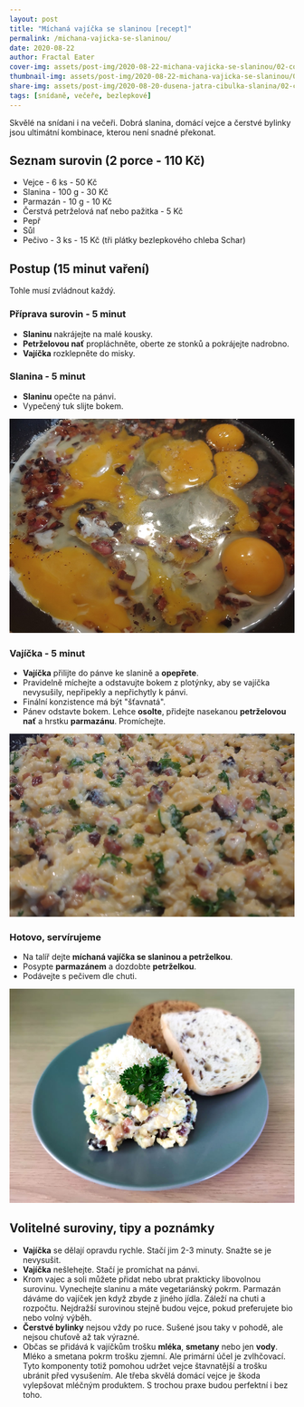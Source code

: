 ```yaml
---
layout: post
title: "Míchaná vajíčka se slaninou [recept]"
permalink: /michana-vajicka-se-slaninou/
date: 2020-08-22
author: Fractal Eater
cover-img: assets/post-img/2020-08-22-michana-vajicka-se-slaninou/02-cover-michana-vajicka-se-slaninou.jpg
thumbnail-img: assets/post-img/2020-08-22-michana-vajicka-se-slaninou/01-thumb-michana-vajicka-se-slaninou.jpg
share-img: assets/post-img/2020-08-20-dusena-jatra-cibulka-slanina/02-cover-michana-vajicka-se-slaninou.jpg
tags: [snídaně, večeře, bezlepkové]
---
```


Skvělé na snídani i na večeři. Dobrá slanina, domácí vejce a čerstvé bylinky jsou ultimátní kombinace, kterou není snadné překonat. 

## Seznam surovin (2 porce - 110 Kč)

* Vejce - 6 ks - 50 Kč
* Slanina - 100 g - 30 Kč
* Parmazán - 10 g - 10 Kč
* Čerstvá petrželová nať nebo pažitka - 5 Kč
* Pepř
* Sůl
* Pečivo - 3 ks - 15 Kč (tři plátky bezlepkového chleba Schar)

## Postup (15 minut vaření)

Tohle musí zvládnout každý.

### Příprava surovin - 5 minut

* **Slaninu** nakrájejte na malé kousky.
* **Petrželovou nať** propláchněte, oberte ze stonků a pokrájejte nadrobno.
* **Vajíčka** rozklepněte do misky.

### Slanina - 5 minut

* **Slaninu** opečte na pánvi.
* Vypečený tuk slijte bokem.

![Vejce na pánvi](../assets/post-img/2020-08-22-michana-vajicka-se-slaninou/panev.jpg "Vejce na pánvi")

### Vajíčka - 5 minut

* **Vajíčka** přilijte do pánve ke slanině a **opepřete**.
* Pravidelně míchejte a odstavujte bokem z plotýnky, aby se vajíčka nevysušily, nepřipekly a nepřichytly k pánvi.
* Finální konzistence má být "šťavnatá".
* Pánev odstavte bokem. Lehce **osolte**, přidejte nasekanou **petrželovou nať** a hrstku **parmazánu**. Promíchejte.

![Hotová vajíčka](../assets/post-img/2020-08-22-michana-vajicka-se-slaninou/vajicka.jpg "Hotová vajíčka")

### Hotovo, servírujeme

* Na talíř dejte **míchaná vajíčka se slaninou a petrželkou**.
* Posypte **parmazánem** a dozdobte **petrželkou**.
* Podávejte s pečivem dle chuti.

![Míchaná vajíčka se slaninou](../assets/post-img/2020-08-22-michana-vajicka-se-slaninou/michana-vajicka-se-slaninou.jpg "Míchaná vajíčka se slaninou")

## Volitelné suroviny, tipy a poznámky

* **Vajíčka** se dělají opravdu rychle. Stačí jim 2-3 minuty. Snažte se je nevysušit.
* **Vajíčka** nešlehejte. Stačí je promíchat na pánvi.
* Krom vajec a soli můžete přidat nebo ubrat prakticky libovolnou surovinu. Vynechejte slaninu a máte vegetariánský pokrm. Parmazán dáváme do vajíček jen když zbyde z jiného jídla. Záleží na chuti a rozpočtu. Nejdražší surovinou stejně budou vejce, pokud preferujete bio nebo volný výběh.
* **Čerstvé bylinky** nejsou vždy po ruce. Sušené jsou taky v pohodě, ale nejsou chuťově až tak výrazné.
* Občas se přidává k vajíčkům trošku **mléka**, **smetany** nebo jen **vody**. Mléko a smetana pokrm trošku zjemní. Ale primární účel je zvlhčovací. Tyto komponenty totiž pomohou udržet vejce štavnatější a trošku ubránit před vysušením. Ale třeba skvělá domácí vejce je škoda vylepšovat mléčným produktem. S trochou praxe budou perfektní i bez toho.
